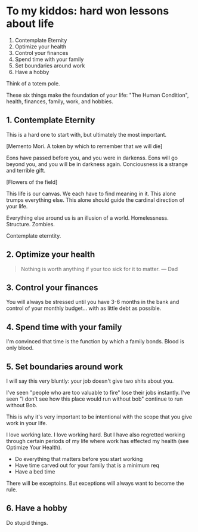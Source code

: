 # To my kiddos: hard won lessons about life

1. Contemplate Eternity
2. Optimize your health
3. Control your finances
4. Spend time with your family
5. Set boundaries around work
6. Have a hobby

Think of a totem pole.

These six things make the foundation of your life: "The Human Condition", health, finances, family, work, and hobbies.

## 1. Contemplate Eternity

This is a hard one to start with, but ultimately the most important.

[Memento Mori. A token by which to remember that we will die]

Eons have passed before you, and you were in darkenss. Eons will go beyond you, and you will be in darkness again. Conciousness is a strange and terrible gift.

[Flowers of the field]

This life is our canvas. We each have to find meaning in it. This alone trumps everything else. This alone should guide the cardinal direction of your life.

Everything else around us is an illusion of a world. Homelessness. Structure. Zombies.

Contemplate eterntity. 

## 2. Optimize your health

> Nothing is worth anything if your too sick for it to matter.  — Dad


## 3. Control your finances

You will always be stressed until you have 3-6 months in the bank and control of your monthly budget... with as little debt as possible.


## 4. Spend time with your family

I'm convinced that time is the function by which a family bonds. Blood is only blood.


## 5. Set boundaries around work

I will say this very bluntly: your job doesn't give two shits about you.

I've seen "people who are too valuable to fire" lose their jobs instantly. I've seen "I don't see how this place would run without bob" continue to run without Bob.

This is why it's very important to be intentional with the scope that you give work in your life.

I love working late. I love working hard. But I have also regretted working through certain periods of my life where work has effected my health (see Optimize Your Health).

* Do everything that matters before you start working
* Have time carved out for your family that is a minimum req
* Have a bed time

There will be exceptoins. But exceptions will always want to become the rule.

## 6. Have a hobby

Do stupid things. 


